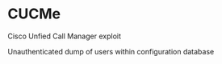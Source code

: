 # CUCMe
Cisco Unfied Call Manager exploit

Unauthenticated dump of users within configuration database
